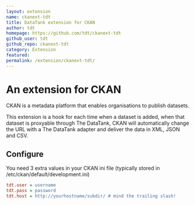 ```yaml
---
layout: extension
name: ckanext-tdt
title: DataTank extension for CKAN
author: tdt
homepage: https://github.com/tdt/ckanext-tdt
github_user: tdt
github_repo: ckanext-tdt
category: Extension
featured: 
permalink: /extension/ckanext-tdt/
---
```



# An extension for CKAN

CKAN is a metadata platform that enables organisations to publish datasets.

This extension is a hook for each time when a dataset is added, when that dataset is proxyable through The DataTank, CKAN will automatically change the URL with a The DataTank adapter and deliver the data in XML, JSON and CSV. 

## Configure

You need 3 extra values in your CKAN ini file (typically stored in /etc/ckan/default/development.ini)

```ini
tdt.user = username
tdt.pass = password
tdt.host = http://yourhostname/subdir/ # mind the trailing slash!
```
